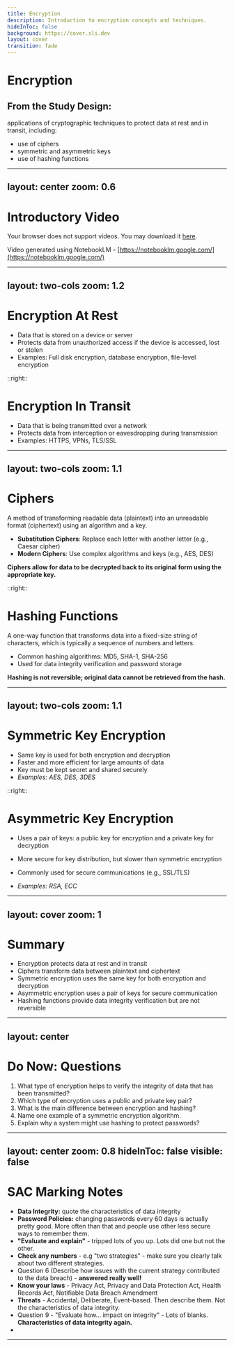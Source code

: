 ```yaml
---
title: Encryption
description: Introduction to encryption concepts and techniques.
hideInToc: false
background: https://cover.sli.dev
layout: cover
transition: fade
---
```


# Encryption

## From the Study Design:

applications of cryptographic techniques to protect data at rest and in transit, including:
- use of ciphers
- symmetric and asymmetric keys
- use of hashing functions

---
layout: center
zoom: 0.6
---

# Introductory Video

<SlidevVideo controls>
  <!-- Anything that can go in an HTML video element. -->
  <source src="/video/secrets.mp4" type="video/mp4" />
  
  <p>
    Your browser does not support videos. You may download it
    <a href="/video/secrets.mp4">here</a>.
  </p>
</SlidevVideo>

Video generated using NotebookLM - [https://notebooklm.google.com/](https://notebooklm.google.com/)

---
layout: two-cols
zoom: 1.2
---

# Encryption At Rest

- Data that is stored on a device or server
- Protects data from unauthorized access if the device is accessed, lost or stolen
- Examples: Full disk encryption, database encryption, file-level encryption

::right::

# Encryption In Transit

- Data that is being transmitted over a network
- Protects data from interception or eavesdropping during transmission
- Examples: HTTPS, VPNs, TLS/SSL

---
layout: two-cols
zoom: 1.1
---

# Ciphers

A method of transforming readable data (plaintext) into an unreadable format (ciphertext) using an algorithm and a key.

- **Substitution Ciphers**: Replace each letter with another letter (e.g., Caesar cipher)
- **Modern Ciphers**: Use complex algorithms and keys (e.g., AES, DES)

**Ciphers allow for data to be decrypted back to its original form using the appropriate key.**

::right::

# Hashing Functions

A one-way function that transforms data into a fixed-size string of characters, which is typically a sequence of numbers and letters.
- Common hashing algorithms: MD5, SHA-1, SHA-256
- Used for data integrity verification and password storage

**Hashing is not reversible; original data cannot be retrieved from the hash.**

---
layout: two-cols
zoom: 1.1
---

# Symmetric Key Encryption

- Same key is used for both encryption and decryption
- Faster and more efficient for large amounts of data
- Key must be kept secret and shared securely
- *Examples: AES, DES, 3DES*

::right::

# Asymmetric Key Encryption

- Uses a pair of keys: a public key for encryption and a private key for decryption
- More secure for key distribution, but slower than symmetric encryption
- Commonly used for secure communications (e.g., SSL/TLS)

- *Examples: RSA, ECC*

---
layout: cover
zoom: 1
---

# Summary
- Encryption protects data at rest and in transit
- Ciphers transform data between plaintext and ciphertext
- Symmetric encryption uses the same key for both encryption and decryption
- Asymmetric encryption uses a pair of keys for secure communication
- Hashing functions provide data integrity verification but are not reversible

---
layout: center
---

# Do Now: Questions

1. What type of encryption helps to verify the integrity of data that has been transmitted?
2. Which type of encryption uses a public and private key pair?
3. What is the main difference between encryption and hashing?
4. Name one example of a symmetric encryption algorithm.
5. Explain why a system might use hashing to protect passwords?

---
layout: center
zoom: 0.8
hideInToc: false
visible: false
---

# SAC Marking Notes

<v-clicks>

- **Data Integrity:** quote the characteristics of data integrity
- **Password Policies:** changing passwords every 60 days is actually pretty good. More often than that and people use other less secure ways to remember them.
- **"Evaluate and explain"** - tripped lots of you up. Lots did one but not the other.
- **Check any numbers** - e.g "two strategies" - make sure you clearly talk about two different strategies.
- Question 6 (Describe how issues with the current strategy contributed to the data breach) - **answered really well!** 
- **Know your laws** - Privacy Act, Privacy and Data Protection Act, Health Records Act, Notifiable Data Breach Amendment
- **Threats** - Accidental, Deliberate, Event-based. Then describe them. Not the characteristics of data integrity.
- Question 9 - "Evaluate how... impact on integrity" - Lots of blanks. **Characteristics of data integrity again.**
- 
</v-clicks>

---